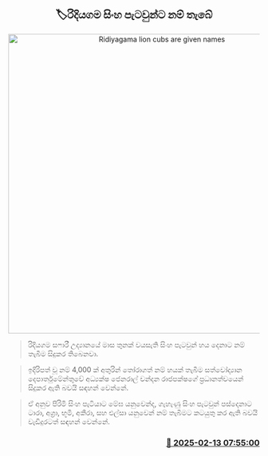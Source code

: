 <p align='center'><b><h2 align='center' title='Ridiyagama lion cubs are given names'>🏷රිදියගම සිංහ පැටවුන්ට නම් තැබේ</h2></b></p>
<p align='center'><img src='https://helakuru.sgp1.cdn.digitaloceanspaces.com/esana/images/lib/lion-cubs.jpg' width='600' alt='Ridiyagama lion cubs are given names'></p>

> රිදියගම සෆාරී උද්‍යානයේ මාස තුනක් වයසැති සිංහ පැටවුන් හය දෙනාට නම් තැබීම සිදුකර තිබෙනවා.

> ඉදිරිපත් වූ නම් 4,000 ක් අතුරින් තෝරාගත් නම් හයක් තැබීම සත්වෝද්‍යාන දෙපාර්තුමේන්තුවේ අධ්‍යක්ෂ ජෙනරාල් චන්දන රාජපක්ෂගේ ප්‍රධානත්වයෙන් සිදුකර ඇති බවයි සඳහන් වෙන්නේ.

> ඒ අනුව පිරිමි සිංහ පැටියාට මේඝ යනුවෙන්ද, ගැහැණු සිංහ පැටවුන් පස්දෙනාට ටාරා, අග්‍රා, භූමි, අකීරා, සහ එල්සා යනුවෙන් නම් තැබීමට කටයුතු කර ඇති බවයි වැඩිදුරටත් සඳහන් වෙන්නේ.



<h3 align='right'><a href='https://www.helakuru.lk/esana/p/107414/'>📅 2025-02-13 07:55:00</a></h3>
